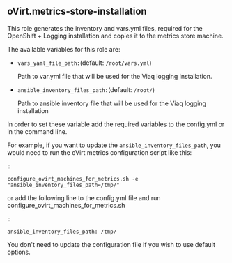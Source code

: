 ## oVirt.metrics-store-installation

This role generates the inventory and vars.yml files,
required for the OpenShift + Logging installation and copies it
to the metrics store machine.

The available variables for this role are:

- `vars_yaml_file_path:`(default: `/root/vars.yml`)

  Path to var.yml file that will be used for the Viaq logging installation.

- `ansible_inventory_files_path:`(default: `/root/`)

  Path to ansible inventory file that will be used for the Viaq logging installation

In order to set these variable add the required variables to the config.yml
or in the command line.

For example, if you want to update the `ansible_inventory_files_path`,
you would need to run the oVirt metrics configuration script like this:

::


    configure_ovirt_machines_for_metrics.sh -e "ansible_inventory_files_path=/tmp/"


or add the following line to the config.yml file and run configure_ovirt_machines_for_metrics.sh

::

    ansible_inventory_files_path: /tmp/

You don't need to update the configuration file if you wish to use default options.

